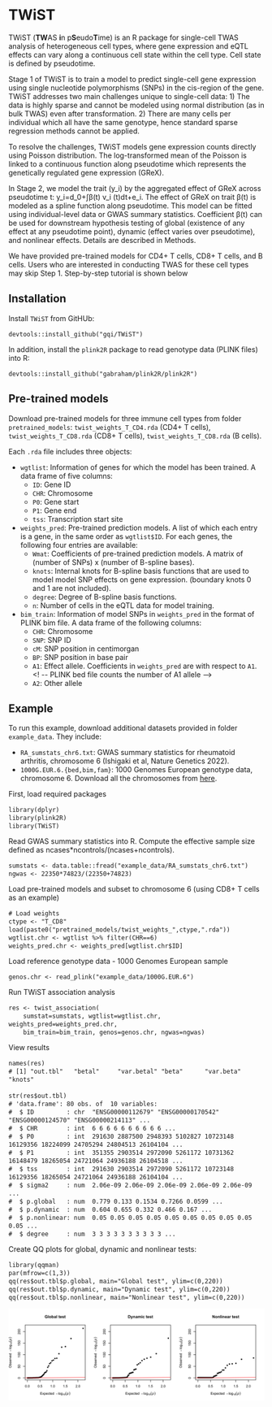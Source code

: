 # TWiST

TWiST (**TW**AS **i**n p**S**eudo**T**ime) is an R package for single-cell TWAS analysis of heterogeneous cell types, where gene expression and eQTL effects can vary along a continuous cell state within the cell type. 
Cell state is defined by pseudotime. 

Stage 1 of TWiST is to train a model to predict single-cell gene expression using single nucleotide polymorphisms (SNPs) in the cis-region of the gene. 
TWiST addresses two main challenges unique to single-cell data: 1) The data is highly sparse and cannot be modeled using normal distribution (as in bulk TWAS) even after transformation. 2) There are many cells per individual which all have the same genotype, hence standard sparse regression methods cannot be applied. 

To resolve the challenges, TWiST models gene expression counts directly using Poisson distribution. 
The log-transformed mean of the Poisson is linked to a continuous function along pseudotime which represents the genetically regulated gene expression (GReX).

In Stage 2, we model the trait (y_i) by the aggregated effect of GReX across pseudotime t: y_i=d_0+∫β(t) v_i (t)dt+e_i. The effect of GReX on trait β(t) is modeled as a spline function along pseudotime. This model can be fitted using individual-level data or GWAS summary statistics. Coefficient β(t) can be used for downstream hypothesis testing of global (existence of any effect at any pseudotime point), dynamic (effect varies over pseudotime), and nonlinear effects. Details are described in Methods. 

We have provided pre-trained models for CD4+ T cells, CD8+ T cells, and B cells. Users who are interested in conducting TWAS for these cell types may skip Step 1. Step-by-step tutorial is shown below

## Installation

Install `TWiST` from GitHUb:
```
devtools::install_github("gqi/TWiST")
```

In addition, install the `plink2R` package to read genotype data (PLINK files) into R:
```
devtools::install_github("gabraham/plink2R/plink2R")
```

## Pre-trained models

Download pre-trained models for three immune cell types from folder `pretrained_models`: `twist_weights_T_CD4.rda` (CD4+ T cells), `twist_weights_T_CD8.rda` (CD8+ T cells), `twist_weights_T_CD8.rda` (B cells).

Each `.rda` file includes three objects:
* `wgtlist`: Information of genes for which the model has been trained. A data frame of five columns:
    * `ID`: Gene ID
    * `CHR`: Chromosome
    * `P0`: Gene start
    * `P1`: Gene end
    * `tss`: Transcription start site
* `weights_pred`: Pre-trained prediction models. A list of which each entry is a gene, in the same order as `wgtlist$ID`. For each genes, the following four entries are available:
    * `Wmat`: Coefficients of pre-trained prediction models. A matrix of (number of SNPs) x (number of B-spline bases).
    * `knots`: Internal knots for B-spline basis functions that are used to model model SNP effects on gene expression. (boundary knots 0 and 1 are not included).
    * `degree`: Degree of B-spline basis functions. 
    * `n`: Number of cells in the eQTL data for model training.
* `bim_train`: Information of model SNPs in `weights_pred` in the format of PLINK bim file. A data frame of the following columns:
    * `CHR`: Chromosome
    * `SNP`: SNP ID
    * `cM`: SNP position in centimorgan
    * `BP`: SNP position in base pair
    * `A1`: Effect allele. Coefficients in `weights_pred` are with respect to `A1`. <! -- PLINK bed file counts the number of A1 allele --> 
    * `A2`: Other allele

## Example
To run this example, download additional datasets provided in folder `example_data`. They include:
* `RA_sumstats_chr6.txt`: GWAS summary statistics for rheumatoid arthritis, chromosome 6 (Ishigaki et al, Nature Genetics 2022).
* `1000G.EUR.6.{bed,bim,fam}`: 1000 Genomes European genotype data, chromosome 6. Download all the chromosomes from [here](https://data.broadinstitute.org/alkesgroup/FUSION/LDREF.tar.bz2).

First, load required packages
```
library(dplyr)
library(plink2R)
library(TWiST)
```

Read GWAS summary statistics into R. Compute the effective sample size defined as ncases*ncontrols/(ncases+ncontrols).
```
sumstats <- data.table::fread("example_data/RA_sumstats_chr6.txt")
ngwas <- 22350*74823/(22350+74823)
```

Load pre-trained models and subset to chromosome 6 (using CD8+ T cells as an example) 
```
# Load weights
ctype <- "T_CD8"
load(paste0("pretrained_models/twist_weights_",ctype,".rda"))
wgtlist.chr <- wgtlist %>% filter(CHR==6)
weights_pred.chr <- weights_pred[wgtlist.chr$ID]
```

Load reference genotype data - 1000 Genomes European sample
```
genos.chr <- read_plink("example_data/1000G.EUR.6")
```

Run TWiST association analysis
```
res <- twist_association(
    sumstat=sumstats, wgtlist=wgtlist.chr, weights_pred=weights_pred.chr,
    bim_train=bim_train, genos=genos.chr, ngwas=ngwas)
```

View results
```
names(res)
# [1] "out.tbl"   "betal"     "var.betal" "beta"      "var.beta"  "knots"  

str(res$out.tbl)
# 'data.frame':	80 obs. of  10 variables:
#  $ ID         : chr  "ENSG00000112679" "ENSG00000170542" "ENSG00000124570" "ENSG00000214113" ...
#  $ CHR        : int  6 6 6 6 6 6 6 6 6 6 ...
#  $ P0         : int  291630 2887500 2948393 5102827 10723148 16129356 18224099 24705294 24804513 26104104 ...
#  $ P1         : int  351355 2903514 2972090 5261172 10731362 16148479 18265054 24721064 24936188 26104518 ...
#  $ tss        : int  291630 2903514 2972090 5261172 10723148 16129356 18265054 24721064 24936188 26104104 ...
#  $ sigma2     : num  2.06e-09 2.06e-09 2.06e-09 2.06e-09 2.06e-09 ...
#  $ p.global   : num  0.779 0.133 0.1534 0.7266 0.0599 ...
#  $ p.dynamic  : num  0.604 0.655 0.332 0.466 0.167 ...
#  $ p.nonlinear: num  0.05 0.05 0.05 0.05 0.05 0.05 0.05 0.05 0.05 0.05 ...
#  $ degree     : num  3 3 3 3 3 3 3 3 3 3 ...
```

Create QQ plots for global, dynamic and nonlinear tests:
```
library(qqman)
par(mfrow=c(1,3))
qq(res$out.tbl$p.global, main="Global test", ylim=c(0,220))
qq(res$out.tbl$p.dynamic, main="Dynamic test", ylim=c(0,220))
qq(res$out.tbl$p.nonlinear, main="Nonlinear test", ylim=c(0,220))
```

<img src="/example_data/QQ_T_CD8_chr6.png" alt="QQ" width="800"/>
